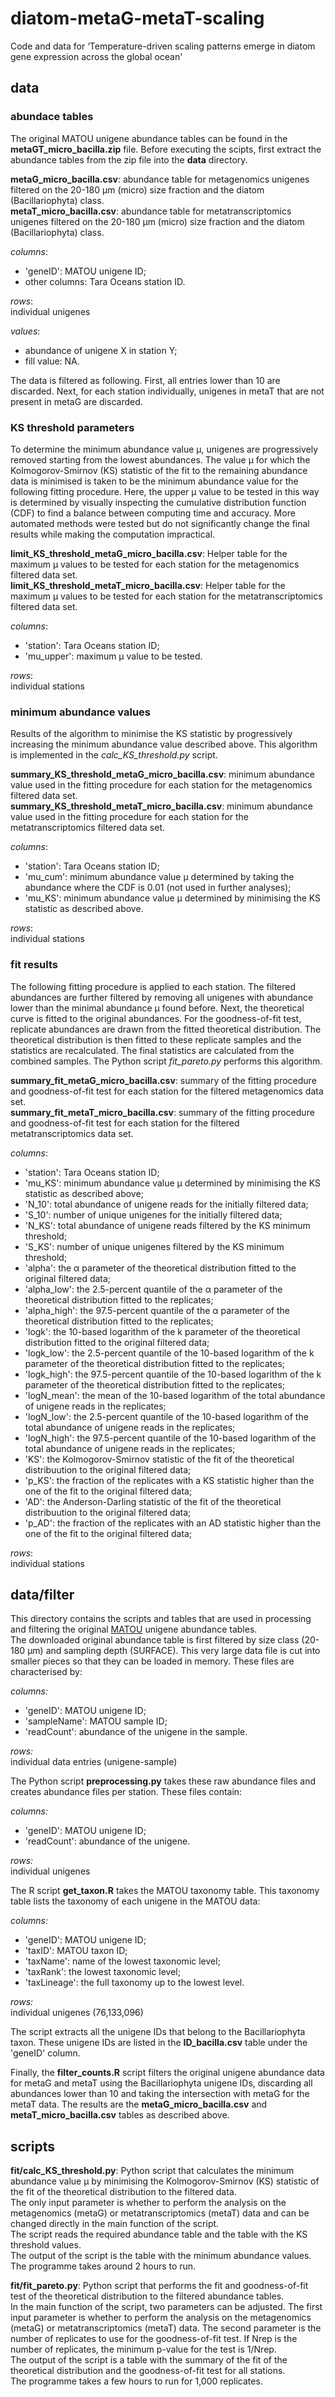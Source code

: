 # diatom-metaG-metaT-scaling
Code and data for ‘Temperature-driven scaling patterns emerge in diatom gene expression across the global ocean'

## data

### abundace tables

The original MATOU unigene abundance tables can be found in the **metaGT_micro_bacilla.zip** file. Before executing the scipts, first extract the abundance tables from the zip file into the **data** directory.  
  
**metaG_micro_bacilla.csv**: abundance table for metagenomics unigenes filtered on the 20-180 μm (micro) size fraction and the diatom (Bacillariophyta) class.  
**metaT_micro_bacilla.csv**: abundance table for metatranscriptomics unigenes filtered on the 20-180 μm (micro) size fraction and the diatom (Bacillariophyta) class.  
  
*columns*:

* 'geneID': MATOU unigene ID; 
* other columns: Tara Oceans station ID.

*rows*:  
individual unigenes  

*values*:

* abundance of unigene X in station Y;
* fill value: NA.

The data is filtered as following. First, all entries lower than 10 are discarded. Next, for each station individually, unigenes in metaT that are not present in metaG are discarded.

### KS threshold parameters

To determine the minimum abundance value μ, unigenes are progressively removed starting from the lowest abundances. The value μ for which the Kolmogorov-Smirnov (KS) statistic of the fit to the remaining abundance data is minimised is taken to be the minimum abundance value for the following fitting procedure. Here, the upper μ value to be tested in this way is determined by visually inspecting the cumulative distribution function (CDF) to find a balance between computing time and accuracy. More automated methods were tested but do not significantly change the final results while making the computation impractical.

**limit_KS_threshold_metaG_micro_bacilla.csv**: Helper table for the maximum μ values to be tested for each station for the metagenomics filtered data set.  
**limit_KS_threshold_metaT_micro_bacilla.csv**: Helper table for the maximum μ values to be tested for each station for the metatranscriptomics filtered data set.  
  
*columns*:

* 'station': Tara Oceans station ID; 
* 'mu_upper': maximum μ value to be tested.

*rows*:  
individual stations

### minimum abundance values

Results of the algorithm to minimise the KS statistic by progressively increasing the minimum abundance value described above. This algorithm is implemented in the *calc_KS_threshold.py* script.  
  
**summary_KS_threshold_metaG_micro_bacilla.csv**: minimum abundance value used in the fitting procedure for each station for the metagenomics filtered data set.  
**summary_KS_threshold_metaT_micro_bacilla.csv**: minimum abundance value used in the fitting procedure for each station for the metatranscriptomics filtered data set.  

*columns*:

* 'station': Tara Oceans station ID; 
* 'mu_cum': minimum abundance value μ determined by taking the abundance where the CDF is 0.01 (not used in further analyses);
* 'mu_KS': minimum abundance value μ determined by minimising the KS statistic as described above.

*rows*:  
individual stations

### fit results

The following fitting procedure is applied to each station. The filtered abundances are further filtered by removing all unigenes with abundance lower than the minimal abundance μ found before. Next, the theoretical curve is fitted to the original abundances. For the goodness-of-fit test, replicate abundances are drawn from the fitted theoretical distribution. The theoretical distribution is then fitted to these replicate samples and the statistics are recalculated. The final statistics are calculated from the combined samples. The Python script *fit_pareto.py* performs this algorithm.  
  
**summary_fit_metaG_micro_bacilla.csv**: summary of the fitting procedure and goodness-of-fit test for each station for the filtered metagenomics data set.  
**summary_fit_metaT_micro_bacilla.csv**: summary of the fitting procedure and goodness-of-fit test for each station for the filtered metatranscriptomics data set.  

*columns*:

* 'station': Tara Oceans station ID; 
* 'mu_KS': minimum abundance value μ determined by minimising the KS statistic as described above;  
* 'N_10': total abundance of unigene reads for the initially filtered data;
* 'S_10': number of unique unigenes for the initially filtered data;  
* 'N_KS': total abundance of unigene reads filtered by the KS minimum threshold;
* 'S_KS': number of unique unigenes filtered by the KS minimum threshold;
* 'alpha': the α parameter of the theoretical distribution fitted to the original filtered data;
* 'alpha_low': the 2.5-percent quantile of the α parameter of the theoretical distribution fitted to the replicates;
* 'alpha_high': the 97.5-percent quantile of the α parameter of the theoretical distribution fitted to the replicates;
* 'logk': the 10-based logarithm of the k parameter of the theoretical distribution fitted to the original filtered data;
* 'logk_low': the 2.5-percent quantile of the 10-based logarithm of the k parameter of the theoretical distribution fitted to the replicates;
* 'logk_high': the 97.5-percent quantile of the 10-based logarithm of the k parameter of the theoretical distribution fitted to the replicates;
* 'logN_mean': the mean of the 10-based logarithm of the total abundance of unigene reads in the replicates;
* 'logN_low': the 2.5-percent quantile of the 10-based logarithm of the total abundance of unigene reads in the replicates;
* 'logN_high': the 97.5-percent quantile of the 10-based logarithm of the total abundance of unigene reads in the replicates;
* 'KS': the Kolmogorov-Smirnov statistic of the fit of the theoretical distribuution to the original filtered data;
* 'p_KS': the fraction of the replicates with a KS statistic higher than the one of the fit to the original filtered data;
* 'AD': the Anderson-Darling statistic of the fit of the theoretical distribuution to the original filtered data;
* 'p_AD': the fraction of the replicates with an AD statistic higher than the one of the fit to the original filtered data;


*rows*:  
individual stations

## data/filter

This directory contains the scripts and tables that are used in processing and filtering the original [MATOU](https://www.genoscope.cns.fr/tara/) unigene abundance tables.  
The downloaded original abundance table is first filtered by size class (20-180 μm) and sampling depth (SURFACE). This very large data file is cut into smaller pieces so that they can be loaded in memory. These files are characterised by:  

*columns:*

* 'geneID': MATOU unigene ID;
* 'sampleName': MATOU sample ID;
* 'readCount': abundance of the unigene in the sample.

*rows:*  
individual data entries (unigene-sample)  
  
The Python script **preprocessing.py** takes these raw abundance files and creates abundance files per station. These files contain:  

*columns:*

* 'geneID': MATOU unigene ID;
* 'readCount': abundance of the unigene.

*rows:*  
individual unigenes  
  
The R script **get_taxon.R** takes the MATOU taxonomy table. This taxonomy table lists the taxonomy of each unigene in the MATOU data:  

*columns:*

* 'geneID': MATOU unigene ID;
* 'taxID': MATOU taxon ID;
* 'taxName': name of the lowest taxonomic level;
* 'taxRank': the lowest taxonomic level;
* 'taxLineage': the full taxonomy up to the lowest level.

*rows:*  
individual unigenes (76,133,096)

The script extracts all the unigene IDs that belong to the Bacillariophyta taxon. These unigene IDs are listed in the **ID_bacilla.csv** table under the 'geneID' column.  
  
Finally, the **filter_counts.R** script filters the original unigene abundance data for metaG and metaT using the Bacillariophyta unigene IDs, discarding all abundances lower than 10 and taking the intersection with metaG for the metaT data. The results are the **metaG_micro_bacilla.csv** and **metaT_micro_bacilla.csv** tables as described above.

## scripts

**fit/calc_KS_threshold.py**: Python script that calculates the minimum abundance value μ by minimising the Kolmogorov-Smirnov (KS) statistic of the fit of the theoretical distribution to the filtered data.  
The only input parameter is whether to perform the analysis on the metagenomics (metaG) or metatranscriptomics (metaT) data and can be changed directly in the main function of the script.  
The script reads the required abundance table and the table with the KS threshold values.  
The output of the script is the table with the minimum abundance values.  
The programme takes around 2 hours to run.  
  
**fit/fit_pareto.py**: Python script that performs the fit and goodness-of-fit test of the theoretical distribution to the filtered abundance tables.  
In the main function of the script, two parameters can be adjusted. The first input parameter is whether to perform the analysis on the metagenomics (metaG) or metatranscriptomics (metaT) data. The second parameter is the number of replicates to use for the goodness-of-fit test. If Nrep is the number of replicates, the minimum p-value for the test is 1/Nrep.  
The output of the script is a table with the summary of the fit of the theoretical distribution and the goodness-of-fit test for all stations.  
The programme takes a few hours to run for 1,000 replicates.